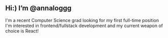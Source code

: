 ## Hi:) I’m @annaloggg
I'm a recent Computer Science grad looking for my first full-time position
I'm interested in frontend/fullstack development and my current weapon of choice is React!
